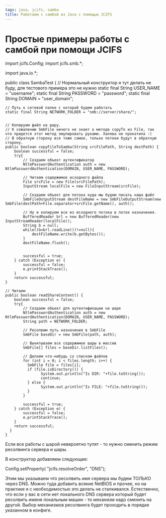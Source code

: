 ```yaml
---
tags: java, jcifs, samba
title: Работаем с самбой из Java с помощью JCIFS
---
```

# Простые примеры работы с самбой при помощи JCIFS

  import jcifs.Config;
  import jcifs.smb.*;

  import java.io.*;

  public class SambaTest {
    // Нормальный конструктор я тут делать не буду, для тестового примера это не нужно
    static final String USER_NAME = "username";
    static final String PASSWORD = "password";
    static final String DOMAIN = "user_domain";

    // Путь к сетевой папке с которой будем работать
    static final String NETWORK_FOLDER = "smb://server/share/";


    // Копируем файл на шару.
    // К сожалению SmbFile ничего не знает о методе copyTo из File, так что придется этот метод эмулировать руками. Халява не прокатила :(
    // В обратную сторону все тоже самое, только потоки будут в обратную сторону.
    public boolean copyFileToSamba(String srcFilePath, String destPath) {
        boolean successful = false;
        try{
            // Создаем объект аутентификатор
            NtlmPasswordAuthentication auth = new NtlmPasswordAuthentication(DOMAIN, USER_NAME, PASSWORD);

            // Читаем содержимое исходного файла
            File srcFile = new File(srcFilePath);
            InputStream localFile = new FileInputStream(srcFile);

            // Создаем объект для потока куда мы будем писать наша файл
            SmbFileOutputStream destFileName = new SmbFileOutputStream(new SmbFile(destPath+File.separator+srcFile.getName(), auth));

            // Ну и копируем все из исходного потока в поток назначения.
            BufferedReader brl = new BufferedReader(new InputStreamReader(localFile));
            String b = null;
            while((b=brl.readLine())!=null){
                destFileName.write(b.getBytes());
            }
            destFileName.flush();


            successful = true;
        } catch (Exception e) {
            successful = false;
            e.printStackTrace();
        }
        return successful;
    }

    // Читаем
    public boolean readShareContent() {
        boolean successful = false;
        try{
            // Создаем объект для аутентификации на шаре
            NtlmPasswordAuthentication auth = new NtlmPasswordAuthentication(DOMAIN, USER_NAME, PASSWORD);
            String path = NETWORK_FOLDER;

            // Ресолвим путь назначения в SmbFile
            SmbFile baseDir = new SmbFile(path, auth);

            // Вычитываем все содержимое шары в массив
            SmbFile[] files = baseDir.listFiles();

            // Делаем что-нибудь со списком файлов
            for (int i = 0; i < files.length; i++) {
              SmbFile file = files[i];
              if (file.isDirectory()) {
                    System.out.println("Is DIR: "+file.toString());
                    continue;
              } else {
                    System.out.println("Is FILE: "+file.toString());
              }
            }

            successful = true;
        } catch (Exception e) {
            successful = false;
            e.printStackTrace();
        }
        return successful;
      }
    }

Если все работы с шарой невероятно тупят - то нужно сменить режим ресолвинга сервера и шары.

В конструктор добавляем следующее:

  Config.setProperty( "jcifs.resolveOrder", "DNS");

Этим мы указываем что ресолвить имя сервера мы будем ТОЛЬКО через DNS. Можно туда добавить всякие NetBIOS и прочее, но на практике я с необходимостью это делать не сталкивался. Естественно, что если у вас в сети нет локального DNS сервера который будет ресолвить именя локальным машин - то механизм надо сменить на другой. Выбор механизмов ресолвинга будет проходить в порядке указанном в конфиге.
